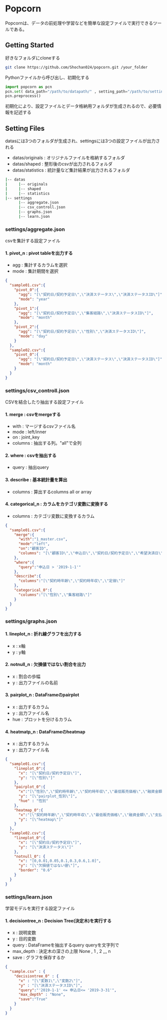 # Popcorn

Popcornは、データの前処理や学習などを簡単な設定ファイルで実行できるツールである。

## Getting Started
好きなフォルダにcloneする
```bash
git clone https://github.com/Shochan024/popcorn.git /your_folder
```
Pythonファイルから呼び出し、初期化する
```python
import popcorn as pcn
pcn.set( data_path="/path/to/datapath/" , setting_path="/path/to/settingpath" )
pcn.preprocess()
```
初期化により、設定ファイルとデータ格納用フォルダが生成されるので、必要情報を記述する

## Setting Files

datasには3つのフォルダが生成され、settingsには3つの設定ファイルが出力される

- datas/originals : オリジナルファイルを格納するフォルダ
- datas/shaped : 整形後のcsvが出力されるフォルダ
- datas/statistics : 統計量など集計結果が出力されるフォルダ

```bash
|-- datas
|     |-- originals
|     |-- shaped
|     |-- statistics
|-- settings
      |-- aggregate.json
      |-- csv_controll.json
      |-- graphs.json
      |-- learn.json
```

### settings/aggregate.json

csvを集計する設定ファイル

#### 1. pivot_n : pivot tableを出力する

  * agg : 集計するカラムを選択
  * mode : 集計期間を選択


```json
{
  "sample01.csv":{
    "pivot_0":{
      "agg": "[\"契約日/契約予定日\",\"決済ステータス\",\"決済ステータスID\"]",
      "mode": "year"
    },
    "pivot_1":{
      "agg": "[\"契約日/契約予定日\",\"集客経路\",\"決済ステータスID\"]",
      "mode": "month"
    },
    "pivot_2":{
      "agg": "[\"契約日/契約予定日\",\"性別\",\"決済ステータスID\"]",
      "mode": "day"
    }
  },
  "sample02.csv":{
    "pivot_0":{
      "agg": "[\"契約日/契約予定日\",\"決済ステータス\",\"決済ステータスID\"]",
      "mode": "month"
    }
  }
}
```

### settings/csv_controll.json

CSVを結合したり抽出する設定ファイル

#### 1. merge : csvをmergeする

  * with : マージするcsvファイル名
  * mode : left/inner
  * on : joint_key
  * columns : 抽出する列。"all"で全列

#### 2. where : csvを抽出する

  * query : 抽出query


#### 3. describe : 基本統計量を算出

  * columns : 算出するcolumns all or array

#### 4. categorical_n : カラムをカテゴリ変数に変換する

  * columns : カテゴリ変数に変換するカラム

```json
{
  "sample01.csv":{
    "merge":{
      "with":"1_master.csv",
      "mode":"left",
      "on":"顧客ID",
      "columns": "[\"顧客ID\",\"申込日\",\"契約日/契約予定日\",\"希望決済日\"]"
    },
    "where":{
      "query":"申込日 > '2019-1-1'"
    },
    "describe":{
      "columns":"[\"契約時年齢\",\"契約時年収\",\"定価\"]"
    },
    "categorical_0":{
      "columns":"[\"性別\",\"集客経路\"]"
    }
  }
}

```

### settings/graphs.json

#### 1. lineplot_n : 折れ線グラフを出力する

  * x : x軸
  * y : y軸

#### 2. notnull_n : 欠損値ではない割合を出力

  * x : 割合の歩幅
  * y : 出力ファイルの名前

#### 3. pairplot_n : DataFrameのpairplot

  * x : 出力するカラム
  * y : 出力ファイル名
  * hue : プロットを分けるカラム

#### 4. heatmatp_n : DataFrameのheatmap

  * x : 出力するカラム
  * y : 出力ファイル名


```json
{
  "sample01.csv":{
    "lineplot_0":{
      "x": "[\"契約日/契約予定日\"]",
      "y": "[\"性別\"]"
    },
    "pairplot_0":{
      "x":"[\"性別\",\"契約時年齢\",\"契約時年収\",\"最低販売価格\",\"融資金額\",\"支払金額\"]",
      "y": "[\"pairplot_性別\"]",
      "hue" : "性別"
    },
    "heatmap_0":{
      "x":"[\"契約時年齢\",\"契約時年収\",\"最低販売価格\",\"融資金額\",\"支払金額\"]",
      "y": "[\"heatmap\"]"
    }
  },
  "sample02.csv":{
    "lineplot_0":{
      "x": "[\"契約日/契約予定日\"]",
      "y": "[\"決済ステータス\"]"
    },
    "notnull_0": {
      "x": "[0,0.01,0.05,0.1,0.3,0.6,1.0]",
      "y": "[\"欠損値ではない値\"]",
      "border": "0.6"
    }
  }
}

```

### settings/learn.json

学習モデルを実行する設定ファイル

#### 1. decisiontree_n : Decision Tree(決定木)を実行する

  * x : 説明変数
  * y : 目的変数
  * query : DataFrameを抽出するquery queryを文字列で
  * max_depth : 決定木の深さの上限 None , 1 , 2 ,,, n
  * save : グラフを保存するか

```json
{
  "sample.csv" : {
    "decisiontree_0" : {
      "x" : "[\"変数1\",\"変数2\"]",
      "y" : "[\"決済ステータスID\"]",
      "query":"'2019-1-1' <= 申込日<= '2019-3-31'",
      "max_depth" : "None",
      "save":"True"
    }
  }
}
```
